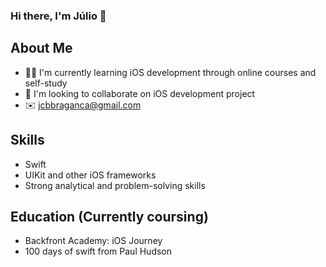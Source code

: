 ### Hi there, I'm Júlio 👋

## About Me
- :man_student: I'm currently learning iOS development through online courses and self-study
- 👯 I'm looking to collaborate on iOS development project
- ✉️   <a href="jcbbraganca@gmail.com" target="_blank">jcbbraganca@gmail.com</a>

## Skills
- Swift
- UIKit and other iOS frameworks
- Strong analytical and problem-solving skills

## Education (Currently coursing)
- Backfront Academy: iOS Journey
- 100 days of swift from Paul Hudson
